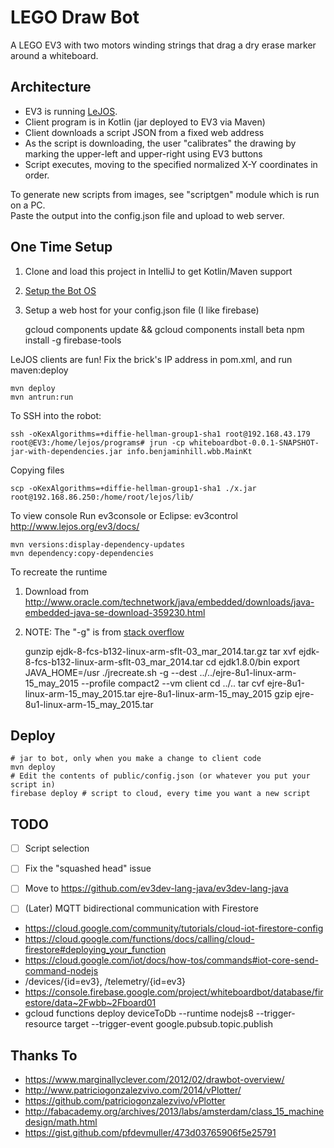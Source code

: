 # LEGO Draw Bot

A LEGO EV3 with two motors winding strings that drag a dry erase marker around a whiteboard.

## Architecture

* EV3 is running [LeJOS](http://www.lejos.org/).
* Client program is in Kotlin (jar deployed to EV3 via Maven)
* Client downloads a script JSON from a fixed web address
* As the script is downloading, the user "calibrates" the drawing by marking the upper-left and upper-right using EV3
  buttons
* Script executes, moving to the specified normalized X-Y coordinates in order.

To generate new scripts from images, see "scriptgen" module which is run on a PC.  
Paste the output into the config.json file and upload to web server.

## One Time Setup

1. Clone and load this project in IntelliJ to get Kotlin/Maven support
1. [Setup the Bot OS](client/README.md)
1. Setup a web host for your config.json file (I like firebase)

   gcloud components update && gcloud components install beta npm install -g firebase-tools

LeJOS clients are fun!  Fix the brick's IP address in pom.xml, and run maven:deploy

    mvn deploy
    mvn antrun:run

To SSH into the robot:

    ssh -oKexAlgorithms=+diffie-hellman-group1-sha1 root@192.168.43.179
    root@EV3:/home/lejos/programs# jrun -cp whiteboardbot-0.0.1-SNAPSHOT-jar-with-dependencies.jar info.benjaminhill.wbb.MainKt

Copying files

    scp -oKexAlgorithms=+diffie-hellman-group1-sha1 ./x.jar root@192.168.86.250:/home/root/lejos/lib/

To view console Run ev3console or Eclipse: ev3control
http://www.lejos.org/ev3/docs/

    mvn versions:display-dependency-updates
    mvn dependency:copy-dependencies

To recreate the runtime

1. Download from http://www.oracle.com/technetwork/java/embedded/downloads/java-embedded-java-se-download-359230.html
2. NOTE: The "-g" is from [stack overflow](https://stackoverflow.com/questions/23275519/jdwp-in-embedded-jre-in-java-8)

    gunzip ejdk-8-fcs-b132-linux-arm-sflt-03_mar_2014.tar.gz
    tar xvf ejdk-8-fcs-b132-linux-arm-sflt-03_mar_2014.tar
    cd ejdk1.8.0/bin
    export JAVA_HOME=/usr
    ./jrecreate.sh -g --dest ../../ejre-8u1-linux-arm-15_may_2015 --profile compact2 --vm client
    cd ../..
    tar cvf ejre-8u1-linux-arm-15_may_2015.tar ejre-8u1-linux-arm-15_may_2015
    gzip ejre-8u1-linux-arm-15_may_2015.tar

## Deploy

    # jar to bot, only when you make a change to client code
    mvn deploy 
    # Edit the contents of public/config.json (or whatever you put your script in)
    firebase deploy # script to cloud, every time you want a new script

## TODO

- [ ] Script selection
- [ ] Fix the "squashed head" issue
- [ ] Move to https://github.com/ev3dev-lang-java/ev3dev-lang-java

- [ ] (Later) MQTT bidirectional communication with Firestore

* https://cloud.google.com/community/tutorials/cloud-iot-firestore-config
* https://cloud.google.com/functions/docs/calling/cloud-firestore#deploying_your_function
* https://cloud.google.com/iot/docs/how-tos/commands#iot-core-send-command-nodejs
* /devices/{id=ev3}, /telemetry/{id=ev3}
* https://console.firebase.google.com/project/whiteboardbot/database/firestore/data~2Fwbb~2Fboard01
* gcloud functions deploy deviceToDb --runtime nodejs8 --trigger-resource target --trigger-event
  google.pubsub.topic.publish

## Thanks To

* https://www.marginallyclever.com/2012/02/drawbot-overview/
* http://www.patriciogonzalezvivo.com/2014/vPlotter/
* https://github.com/patriciogonzalezvivo/vPlotter
* http://fabacademy.org/archives/2013/labs/amsterdam/class_15_machinedesign/math.html
* https://gist.github.com/pfdevmuller/473d03765906f5e25791


